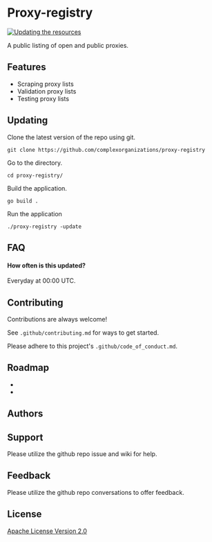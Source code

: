 # Proxy-registry

[![Updating the resources](https://github.com/complexorganizations/proxy-registry/actions/workflows/auto-update-repo.yml/badge.svg)](https://github.com/complexorganizations/proxy-registry/actions/workflows/auto-update-repo.yml)

A public listing of open and public proxies.

## Features

- Scraping proxy lists
- Validation proxy lists
- Testing proxy lists


## Updating

Clone the latest version of the repo using git.
```
git clone https://github.com/complexorganizations/proxy-registry
```
Go to the directory.
```
cd proxy-registry/
```
Build the application.
```
go build .
```
Run the application
```
./proxy-registry -update
```


## FAQ

#### How often is this updated?

Everyday at 00:00 UTC.


## Contributing

Contributions are always welcome!

See `.github/contributing.md` for ways to get started.

Please adhere to this project's `.github/code_of_conduct.md`.


## Roadmap

- 

- 


## Authors


## Support

Please utilize the github repo issue and wiki for help.


## Feedback

Please utilize the github repo conversations to offer feedback.


## License

[Apache License Version 2.0](https://github.com/complexorganizations/proxy-directory-registry/blob/main/.github/license)
